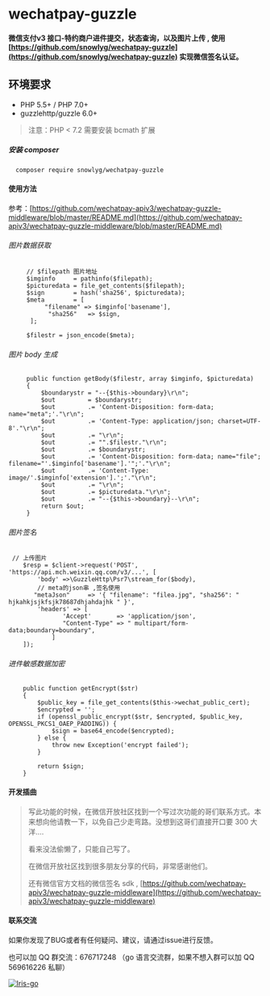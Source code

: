 # wechatpay-guzzle

#### 微信支付v3 接口-特约商户进件提交，状态查询，以及图片上传 ,  使用 [https://github.com/snowlyg/wechatpay-guzzle](https://github.com/snowlyg/wechatpay-guzzle) 实现微信签名认证。

## 环境要求

+ PHP 5.5+ / PHP 7.0+
+ guzzlehttp/guzzle 6.0+

> 注意：PHP < 7.2 需要安装 bcmath 扩展
>

##### 安装  composer
```shell script
  composer require snowlyg/wechatpay-guzzle
```


#### 使用方法
参考：[https://github.com/wechatpay-apiv3/wechatpay-guzzle-middleware/blob/master/README.md](https://github.com/wechatpay-apiv3/wechatpay-guzzle-middleware/blob/master/README.md)

###### 图片数据获取
```
     // $filepath 图片地址
     $imginfo     = pathinfo($filepath);
     $picturedata = file_get_contents($filepath);
     $sign        = hash('sha256', $picturedata);
     $meta        = [
          "filename" => $imginfo['basename'],
           "sha256"   => $sign,
      ];

     $filestr = json_encode($meta);
```

###### 图片 body 生成
```
     public function getBody($filestr, array $imginfo, $picturedata)
     {
         $boundarystr = "--{$this->boundary}\r\n";
         $out         = $boundarystr;
         $out         .= 'Content-Disposition: form-data; name="meta";'."\r\n";
         $out         .= 'Content-Type: application/json; charset=UTF-8'."\r\n";
         $out         .= "\r\n";
         $out         .= "".$filestr."\r\n";
         $out         .= $boundarystr;
         $out         .= 'Content-Disposition: form-data; name="file"; filename="'.$imginfo['basename'].'";'."\r\n";
         $out         .= 'Content-Type: image/'.$imginfo['extension'].';'."\r\n";
         $out         .= "\r\n";
         $out         .= $picturedata."\r\n";
         $out         .= "--{$this->boundary}--\r\n";
         return $out;
     }
```

###### 图片签名
```
 // 上传图片
    $resp = $client->request('POST', 'https://api.mch.weixin.qq.com/v3/...', [
        'body' =>\GuzzleHttp\Psr7\stream_for($body),
        // meta的json串 ,签名使用
       "metaJson"     => '{ "filename": "filea.jpg", "sha256": " hjkahkjsjkfsjk78687dhjahdajhk " }',
        'headers' => [ 
               'Accept'       => 'application/json',
               "Content-Type" => " multipart/form-data;boundary=boundary",
            ]
    ]);
```


###### 进件敏感数据加密
```
    public function getEncrypt($str)
    {
        $public_key = file_get_contents($this->wechat_public_cert);
        $encrypted = '';
        if (openssl_public_encrypt($str, $encrypted, $public_key, OPENSSL_PKCS1_OAEP_PADDING)) {
            $sign = base64_encode($encrypted);
        } else {
            throw new Exception('encrypt failed');
        }

        return $sign;
    }

```

#### 开发插曲

> 写此功能的时候，在微信开放社区找到一个写过次功能的哥们联系方式。本来想向他请教一下，以免自己少走弯路。没想到这哥们直接开口要 300 大洋....
>
> 看来没法偷懒了，只能自己写了。
>
> 在微信开放社区找到很多朋友分享的代码，非常感谢他们。
>
> 还有微信官方文档的微信签名 sdk , [https://github.com/wechatpay-apiv3/wechatpay-guzzle-middleware](https://github.com/wechatpay-apiv3/wechatpay-guzzle-middleware) 
>



#### 联系交流
如果你发现了BUG或者有任何疑问、建议，请通过issue进行反馈。

也可以加 QQ 群交流：676717248 （go 语言交流群，如果不想入群可以加 QQ 569616226 私聊）

<a target="_blank" href="//shang.qq.com/wpa/qunwpa?idkey=cc99ccf86be594e790eacc91193789746af7df4a88e84fe949e61e5c6d63537c"><img border="0" src="http://pub.idqqimg.com/wpa/images/group.png" alt="Iris-go" title="Iris-go"></a>




